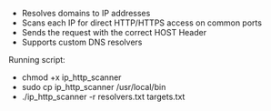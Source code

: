 - Resolves domains to IP addresses
- Scans each IP for direct HTTP/HTTPS access on common ports
- Sends the request with the correct HOST Header
- Supports custom DNS resolvers 

Running script:
- chmod +x ip_http_scanner
- sudo cp ip_http_scanner /usr/local/bin
- ./ip_http_scanner -r resolvers.txt targets.txt
